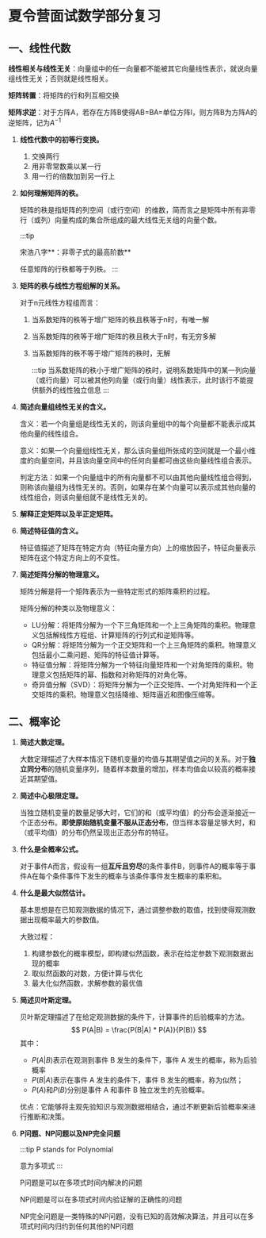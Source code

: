 # 夏令营面试数学部分复习

## 一、线性代数

**线性相关与线性无关**：向量组中的任一向量都不能被其它向量线性表示，就说向量组线性无关；否则就是线性相关。

**矩阵转置**：将矩阵的行和列互相交换

**矩阵求逆**：对于方阵A，若存在方阵B使得AB=BA=单位方阵I，则方阵B为方阵A的逆矩阵，记为$A^{-1}$

1. **线性代数中的初等行变换。**

   1. 交换两行
   2. 用非零常数乘以某一行
   3. 用一行的倍数加到另一行上

2. **如何理解矩阵的秩。**

   矩阵的秩是指矩阵的列空间（或行空间）的维数，简而言之是矩阵中所有非零行（或列）向量构成的集合所组成的最大线性无关组的向量个数。

   :::tip

   宋浩八字**：非零子式的最高阶数**

   任意矩阵的行秩都等于列秩。
   :::

3. **矩阵的秩与线性方程组解的关系。**

   对于n元线性方程组而言：

   1. 当系数矩阵的秩等于增广矩阵的秩且秩等于n时，有唯一解

   2. 当系数矩阵的秩等于增广矩阵的秩且秩大于n时，有无穷多解

   3. 当系数矩阵的秩不等于增广矩阵的秩时，无解

      :::tip
      当系数矩阵的秩小于增广矩阵的秩时，说明系数矩阵中的某一列向量（或行向量）可以被其他列向量（或行向量）线性表示，此时该行不能提供额外的线性独立信息
      :::

4. **简述向量组线性无关的含义。**

   含义：若一个向量组是线性无关的，则该向量组中的每个向量都不能表示成其他向量的线性组合。

   意义：如果一个向量组线性无关，那么该向量组所张成的空间就是一个最小维度的向量空间，并且该向量空间中的任何向量都可由这些向量线性组合表示。

   判定方法：如果一个向量组中的所有向量都不可以由其他向量线性组合得到，则称该向量组为线性无关的。否则，如果存在某个向量可以表示成其他向量的线性组合，则该向量组就不是线性无关的。

5. **解释正定矩阵以及半正定矩阵。**

6. **简述特征值的含义。**

   特征值描述了矩阵在特定方向（特征向量方向）上的缩放因子，特征向量表示矩阵在这个特定方向上的不变性。

7. **简述矩阵分解的物理意义。**

   矩阵分解是将一个矩阵表示为一些特定形式的矩阵乘积的过程。

   矩阵分解的种类以及物理意义：

   - LU分解：将矩阵分解为一个下三角矩阵和一个上三角矩阵的乘积。物理意义包括解线性方程组、计算矩阵的行列式和逆矩阵等。
   - QR分解：将矩阵分解为一个正交矩阵和一个上三角矩阵的乘积。物理意义包括最小二乘问题、矩阵的特征值计算等。
   - 特征值分解：将矩阵分解为一个特征向量矩阵和一个对角矩阵的乘积。物理意义包括矩阵的幂、指数和对称矩阵的对角化等。
   - 奇异值分解（SVD）：将矩阵分解为一个正交矩阵、一个对角矩阵和一个正交矩阵的乘积。物理意义包括降维、矩阵逼近和图像压缩等。

## 二、概率论

1. **简述大数定理。**

   大数定理描述了大样本情况下随机变量的均值与其期望值之间的关系。对于**独立同分布**的随机变量序列，随着样本数量的增加，样本均值会以较高的概率接近其期望值。

2. **简述中心极限定理。**

   当独立随机变量的数量足够大时，它们的和（或平均值）的分布会逐渐接近一个正态分布。**即使原始随机变量不服从正态分布**，但当样本容量足够大时，和（或平均值）的分布仍然呈现出正态分布的特征。

3. **什么是全概率公式。**

   对于事件A而言，假设有一组**互斥且穷尽**的条件事件B，则事件A的概率等于事件A在每个条件事件下发生的概率与该条件事件发生概率的乘积和。

4. **什么是最大似然估计。**

   基本思想是在已知观测数据的情况下，通过调整参数的取值，找到使得观测数据出现概率最大的参数值。

   大致过程：

   1. 构建参数化的概率模型，即构建似然函数，表示在给定参数下观测数据出现的概率
   2. 取似然函数的对数，方便计算与优化
   3. 最大化似然函数，求解参数的最优值

5. **简述贝叶斯定理。**

   贝叶斯定理描述了在给定观测数据的条件下，计算事件的后验概率的方法。
   $$
   P(A|B) = \frac{P(B|A) * P(A)}{P(B)}
   $$
   其中：

   - $P(A|B)$表示在观测到事件 B 发生的条件下，事件 A 发生的概率，称为后验概率
   - $P(B|A)$表示在事件 A 发生的条件下，事件 B 发生的概率，称为似然；
   - $P(A)$和$P(B)$分别是事件 A 和事件 B 独立发生的先验概率。

   优点：它能够将主观先验知识与观测数据相结合，通过不断更新后验概率来进行推断和决策。

6. **P问题、NP问题以及NP完全问题**

   :::tip
   P stands for Polynomial

   意为多项式
   :::

   P问题是可以在多项式时间内解决的问题

   NP问题是可以在多项式时间内验证解的正确性的问题

   NP完全问题是一类特殊的NP问题，没有已知的高效解决算法，并且可以在多项式时间内归约到任何其他的NP问题